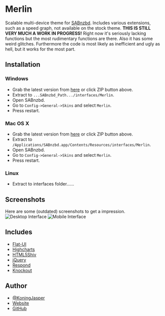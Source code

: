 Merlin
======

Scalable multi-device theme for [SABnzbd](http://sabnzbd.org/). Includes various extensions, such as a speed graph, not available on the stock theme.
**THIS IS STILL VERY MUCH A WORK IN PROGRESS!** Right now it's seriously lacking functions but the most rudimentary functions are there. Also it has some weird glitches. Furthermore the code is most likely as inefficient and ugly as hell, but it works for the most part.

Installation
------------
### Windows ###
* Grab the latest version from [here](https://github.com/sloth-o-naut/merlin/archive/master.zip) or click ZIP button above.
* Extract to `...SABnzbd_Path.../interfaces/Merlin`.
* Open SABnzbd.
* Go to `Config->General->Skins` and select `Merlin`.
* Press restart.

### Mac OS X ###
* Grab the latest version from [here](https://github.com/sloth-o-naut/merlin/archive/master.zip) or click ZIP button above.
* Extract to `/Applications/SABnzbd.app/Contents/Resources/interfaces/Merlin`.
* Open SABnzbd.
* Go to `Config->General->Skins` and select `Merlin`.
* Press restart.

### Linux ###
* Extract to interfaces folder......

Screenshots
-----------
Here are some (outdated) screenshots to get a impression.
![Desktop Interface](http://d.pr/i/vCvJ+)
![Mobile Interface](http://d.pr/i/bqQp+)

Includes
--------
* [Flat-UI](http://designmodo.github.io/Flat-UI/)
* [Highcharts](http://www.highcharts.com/)
* [HTML5Shiv](https://github.com/aFarkas/html5shiv)
* [jQuery](https://jquery.com/)
* [Respond](https://github.com/scottjehl/Respond)
* [Knockout](http://knockoutjs.com)

Author
------
+ [@KoningJasper](https://twitter.com/koningjasper)
+ [Website](http://sloth-o-naut.com)
+ [GitHub](https://github.com/sloth-o-naut/)
